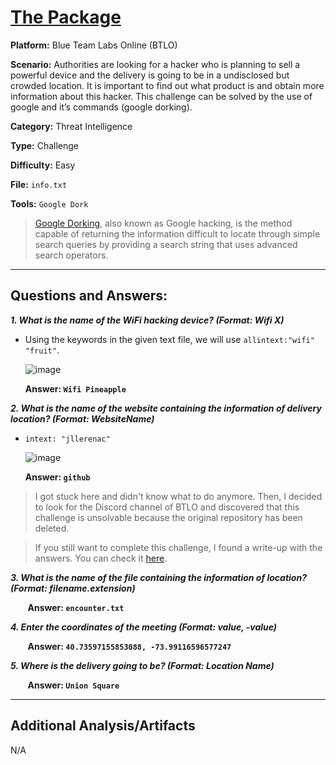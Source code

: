 # <a href="https://blueteamlabs.online/home/challenge/thepackage-0a94313eab">The Package</a>

**Platform:** Blue Team Labs Online (BTLO)

**Scenario:** Authorities are looking for a hacker who is planning to sell a powerful device and the delivery is going to be in a undisclosed but crowded location. It is important to find out what product is and obtain more information about this hacker. This challenge can be solved by the use of google and it’s commands (google dorking).

**Category:** Threat Intelligence

**Type:** Challenge

**Difficulty:** Easy

**File:** `info.txt`

**Tools:** `Google Dork`

> [Google Dorking](https://hackr.io/blog/google-dorks-cheat-sheet), also known as Google hacking, is the method capable of returning the information difficult to locate through simple search queries by providing a search string that uses advanced search operators. 

---

## **Questions and Answers:**

***1. What is the name of the WiFi hacking device? (Format: Wifi X)***

- Using the keywords in the given text file, we will use `allintext:"wifi" "fruit"`.

  ![image](https://github.com/mmhgwyjs/btlo/assets/159692853/a5bec4bb-e4c5-4ee6-aa0d-fe2a761bc322)

  **Answer: `Wifi Pineapple`**

***2. What is the name of the website containing the information of delivery location? (Format: WebsiteName)***

- `intext: "jllerenac"`

  ![image](https://github.com/mmhgwyjs/btlo/assets/159692853/f6e19d55-bc59-455c-9a18-1bb6d03ff806)

  **Answer: `github`**

> I got stuck here and didn't know what to do anymore. Then, I decided to look for the Discord channel of BTLO and discovered that this challenge is unsolvable because the original repository has been deleted.

> If you still want to complete this challenge, I found a write-up with the answers. You can check it [here](https://medium.com/@desuharshith/the-package-blue-team-labs-25178daae7ae).
  
***3. What is the name of the file containing the information of location? (Format: filename.extension)***
  
&nbsp;&nbsp;&nbsp;&nbsp;&nbsp;&nbsp;&nbsp;**Answer: `encounter.txt`**

***4. Enter the coordinates of the meeting (Format: value, -value)***

&nbsp;&nbsp;&nbsp;&nbsp;&nbsp;&nbsp;&nbsp;**Answer: `40.73597155853088, -73.99116596577247`**

***5. Where is the delivery going to be? (Format: Location Name)***

&nbsp;&nbsp;&nbsp;&nbsp;&nbsp;&nbsp;&nbsp;**Answer: `Union Square`**
  
---

## **Additional Analysis/Artifacts**

N/A
